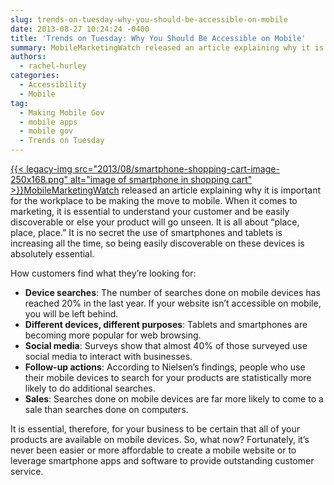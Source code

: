 ```yaml
---
slug: trends-on-tuesday-why-you-should-be-accessible-on-mobile
date: 2013-08-27 10:24:24 -0400
title: 'Trends on Tuesday: Why You Should Be Accessible on Mobile'
summary: MobileMarketingWatch released an article explaining why it is important for the workplace to be making the move to mobile. When it comes to marketing, it is essential to understand your customer and be easily discoverable or else your product will go unseen. It is all about
authors:
  - rachel-hurley
categories:
  - Accessibility
  - Mobile
tag:
  - Making Mobile Gov
  - mobile apps
  - mobile gov
  - Trends on Tuesday
---
```


[{{< legacy-img src="2013/08/smartphone-shopping-cart-image-250x168.png" alt="image of smartphone in shopping cart" >}}](https://s3.amazonaws.com/digitalgov/legacy-img/2013/08/smartphone-shopping-cart-image.png)[MobileMarketingWatch](http://www.mobilemarketingwatch.com/) released an article explaining why it is important for the workplace to be making the move to mobile. When it comes to marketing, it is essential to understand your customer and be easily discoverable or else your product will go unseen. It is all about “place, place, place.” It is no secret the use of smartphones and tablets is increasing all the time, so being easily discoverable on these devices is absolutely essential.

How customers find what they&#8217;re looking for:

  * **Device searches**: The number of searches done on mobile devices has reached 20% in the last year. If your website isn&#8217;t accessible on mobile, you will be left behind.
  * **Different devices, different purposes**: Tablets and smartphones are becoming more popular for web browsing.
  * **Social media**: Surveys show that almost 40% of those surveyed use social media to interact with businesses.
  * **Follow-up actions**: According to Nielsen’s findings, people who use their mobile devices to search for your products are statistically more likely to do additional searches.
  * **Sales**: Searches done on mobile devices are far more likely to come to a sale than searches done on computers.

It is essential, therefore, for your business to be certain that all of your products are available on mobile devices. So, what now?  Fortunately, it’s never been easier or more affordable to create a mobile website or to leverage smartphone apps and software to provide outstanding customer service.